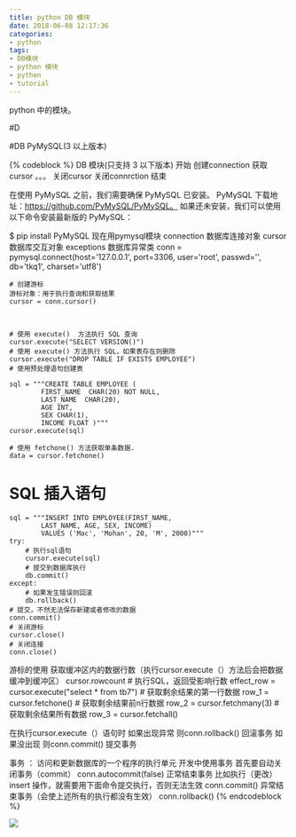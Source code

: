 ```yaml
---
title: python DB 模块
date: 2018-06-08 12:17:36
categories:
- python
tags:
- DB模块
- python 模块
- python
- tutorial
---
```

python 中的模块。

<!-- more -->

#D

#DB PyMySQL(3 以上版本)

{% codeblock %}
DB 模块(只支持 3 以下版本)
	开始
	创建connection
	获取cursor
	。。。
	关闭cursor
	关闭connrction
	结束
	
在使用 PyMySQL 之前，我们需要确保 PyMySQL 已安装。
PyMySQL 下载地址：https://github.com/PyMySQL/PyMySQL。
如果还未安装，我们可以使用以下命令安装最新版的 PyMySQL：

$ pip install PyMySQL
现在用pymysql模块
	connection 数据库连接对象
	cursor	数据库交互对象
	exceptions 数据库异常类
	conn = pymysql.connect(host='127.0.0.1', port=3306, user='root', passwd='', db='tkq1', charset='utf8')

	# 创建游标
	游标对象：用于执行查询和获取结果
	cursor = conn.cursor()



	# 使用 execute()  方法执行 SQL 查询 
	cursor.execute("SELECT VERSION()")
	# 使用 execute() 方法执行 SQL，如果表存在则删除
	cursor.execute("DROP TABLE IF EXISTS EMPLOYEE")
	# 使用预处理语句创建表

	sql = """CREATE TABLE EMPLOYEE (
        	FIRST_NAME  CHAR(20) NOT NULL,
         	LAST_NAME  CHAR(20),
         	AGE INT,  
         	SEX CHAR(1),
         	INCOME FLOAT )"""
	cursor.execute(sql)

 	# 使用 fetchone() 方法获取单条数据.
	data = cursor.fetchone()

# SQL 插入语句
	sql = """INSERT INTO EMPLOYEE(FIRST_NAME,
         	LAST_NAME, AGE, SEX, INCOME)
         	VALUES ('Mac', 'Mohan', 20, 'M', 2000)"""
	try:
   		# 执行sql语句
   		cursor.execute(sql)
   		# 提交到数据库执行
   		db.commit()
	except:
   		# 如果发生错误则回滚
   		db.rollback()
	# 提交，不然无法保存新建或者修改的数据
	conn.commit()
	# 关闭游标
	cursor.close()
	# 关闭连接
	conn.close()
	
游标的使用
	获取缓冲区内的数据行数（执行cursor.execute（）方法后会把数据缓冲到缓冲区）
	cursor.rowcount
	# 执行SQL，返回受影响行数
	effect_row = cursor.execute("select * from tb7")
	# 获取剩余结果的第一行数据
	row_1 = cursor.fetchone()
	# 获取剩余结果前n行数据
	row_2 = cursor.fetchmany(3)
	# 获取剩余结果所有数据
	row_3 = cursor.fetchall()

在执行cursor.execute（）语句时
	如果出现异常
		则conn.rollback() 回滚事务
	如果没出现
		则conn.commit() 提交事务

事务 ： 访问和更新数据库的一个程序的执行单元
	开发中使用事务
		首先要自动关闭事务（commit）
			conn.autocommit(false)
		正常结束事务
			比如执行（更改） insert 操作，就需要用下面命令提交执行，否则无法生效
			conn.commit()
		异常结束事务（会使上述所有的执行都没有生效）
			conn.rollback()
{% endcodeblock %}

![](/images/python/8_DB.JPG)
